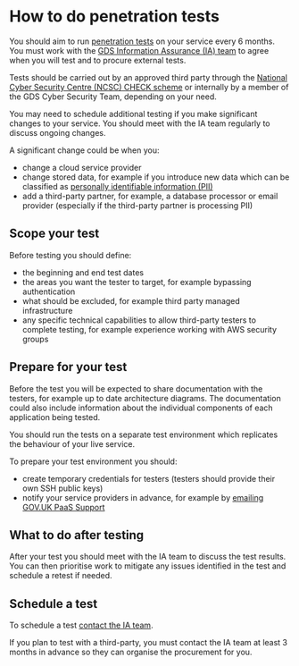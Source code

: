 # How to do penetration tests

You should aim to run [penetration tests](https://www.gov.uk/service-manual/technology/vulnerability-and-penetration-testing) on your service every 6 months. You must work with the [GDS Information Assurance (IA) team](https://sites.google.com/a/digital.cabinet-office.gov.uk/gds/operations/information-assurance) to agree when you will test and to procure external tests.

Tests should be carried out by an approved third party through the [National Cyber Security Centre (NCSC) CHECK scheme](https://www.ncsc.gov.uk/articles/check-fundamental-principles) or internally by a member of the GDS Cyber Security Team, depending on your need.

You may need to schedule additional testing if you make significant changes to your service. You should meet with the IA team regularly to discuss ongoing changes.

A significant change could be when you:

* change a cloud service provider
* change stored data, for example if you introduce new data which can be classified as [personally identifiable information (PII)](https://en.wikipedia.org/wiki/Personally_identifiable_information)
* add a third-party partner, for example, a database processor or email provider (especially if the third-party partner is processing PII)

## Scope your test

Before testing you should define:

* the beginning and end test dates
* the areas you want the tester to target, for example bypassing authentication
* what should be excluded, for example third party managed infrastructure
* any specific technical capabilities to allow third-party testers to complete testing, for example experience working with AWS security groups

## Prepare for your test

Before the test you will be expected to share documentation with the testers, for example up to date architecture diagrams. The documentation could also include information about the individual components of each application being tested.

You should run the tests  on a separate test environment which replicates the behaviour of your live service.

To prepare your test environment you should:

 * create temporary credentials for testers (testers should provide their own SSH public keys)
 * notify your service providers in advance, for example by [emailing GOV.UK PaaS Support](mailto:gov-uk-paas-support@digital.cabinet-office.gov.uk)

## What to do after testing

After your test you should meet with the IA team to discuss the test results. You can then prioritise work to mitigate any issues identified in the test and schedule a retest if needed.

## Schedule a test

To schedule a test [contact the IA team](https://sites.google.com/a/digital.cabinet-office.gov.uk/gds/operations/information-assurance).

If you plan to test with a third-party, you must contact the IA team at least 3 months in advance so they can organise the procurement for you.
